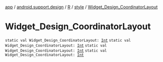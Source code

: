 [app](../../../index.md) / [android.support.design](../../index.md) / [R](../index.md) / [style](index.md) / [Widget_Design_CoordinatorLayout](.)

# Widget_Design_CoordinatorLayout

`static val Widget_Design_CoordinatorLayout: `[`Int`](https://kotlinlang.org/api/latest/jvm/stdlib/kotlin/-int/index.html)
`static val Widget_Design_CoordinatorLayout: `[`Int`](https://kotlinlang.org/api/latest/jvm/stdlib/kotlin/-int/index.html)
`static val Widget_Design_CoordinatorLayout: `[`Int`](https://kotlinlang.org/api/latest/jvm/stdlib/kotlin/-int/index.html)
`static val Widget_Design_CoordinatorLayout: `[`Int`](https://kotlinlang.org/api/latest/jvm/stdlib/kotlin/-int/index.html)